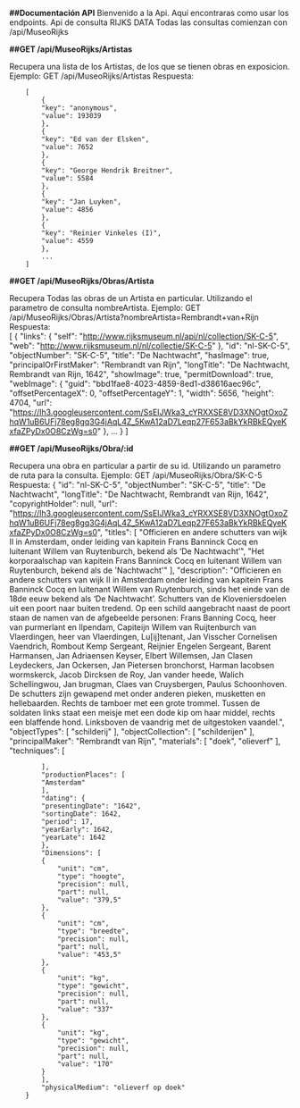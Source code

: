 **##Documentación API**
Bienvenido a la Api. Aquí encontraras como usar los endpoints. Api de consulta RIJKS DATA
Todas las consultas comienzan con /api/MuseoRijks

**##GET /api/MuseoRijks/Artistas**

Recupera una lista de los Artistas, de los que se tienen obras en exposicion.
Ejemplo:  GET /api/MuseoRijks/Artistas
Respuesta:

        [
            {
            "key": "anonymous",
            "value": 193039
            },
            {
            "key": "Ed van der Elsken",
            "value": 7652
            },
            {
            "key": "George Hendrik Breitner",
            "value": 5584
            },
            {
            "key": "Jan Luyken",
            "value": 4856
            },
            {
            "key": "Reinier Vinkeles (I)",
            "value": 4559
            },
            ...
        ]

**##GET /api/MuseoRijks/Obras/Artista**

Recupera Todas las obras de un Artista en particular. Utilizando el parametro de consulta nombreArtista.
Ejemplo: GET /api/MuseoRijks/Obras/Artista?nombreArtista=Rembrandt+van+Rijn
Respuesta:		
        [
            {
                "links": {
                "self": "http://www.rijksmuseum.nl/api/nl/collection/SK-C-5",
                "web": "http://www.rijksmuseum.nl/nl/collectie/SK-C-5"
                },
                "id": "nl-SK-C-5",
                "objectNumber": "SK-C-5",
                "title": "De Nachtwacht",
                "hasImage": true,
                "principalOrFirstMaker": "Rembrandt van Rijn",
                "longTitle": "De Nachtwacht, Rembrandt van Rijn, 1642",
                "showImage": true,
                "permitDownload": true,
                "webImage": {
                "guid": "bbd1fae8-4023-4859-8ed1-d38616aec96c",
                "offsetPercentageX": 0,
                "offsetPercentageY": 1,
                "width": 5656,
                "height": 4704,
                "url": "https://lh3.googleusercontent.com/SsEIJWka3_cYRXXSE8VD3XNOgtOxoZhqW1uB6UFj78eg8gq3G4jAqL4Z_5KwA12aD7Leqp27F653aBkYkRBkEQyeKxfaZPyDx0O8CzWg=s0"
                },
                ...
            }
        ]

**##GET /api/MuseoRijks/Obra/:id**

Recupera una obra en particular a partir de su id. Utilizando un parametro de ruta para la consulta.
Ejemplo: GET /api/MuseoRijks/Obra/SK-C-5
Respuesta:
        {
            "id": "nl-SK-C-5",
            "objectNumber": "SK-C-5",
            "title": "De Nachtwacht",
            "longTitle": "De Nachtwacht, Rembrandt van Rijn, 1642",
            "copyrightHolder": null,
            "url": "https://lh3.googleusercontent.com/SsEIJWka3_cYRXXSE8VD3XNOgtOxoZhqW1uB6UFj78eg8gq3G4jAqL4Z_5KwA12aD7Leqp27F653aBkYkRBkEQyeKxfaZPyDx0O8CzWg=s0",
            "titles": [
            "Officieren en andere schutters van wijk II in Amsterdam, onder leiding van kapitein Frans Banninck Cocq en luitenant Willem van Ruytenburch, bekend als ‘De Nachtwacht’",
            "Het korporaalschap van kapitein Frans Banninck Cocq en luitenant Willem van Ruytenburch, bekend als de 'Nachtwacht'"
            ],
            "description": "Officieren en andere schutters van wijk II in Amsterdam onder leiding van kapitein Frans Banninck Cocq en luitenant Willem van Ruytenburch, sinds het einde van de 18de eeuw bekend als ‘De Nachtwacht’. Schutters van de Kloveniersdoelen uit een poort naar buiten tredend. Op een schild aangebracht naast de poort staan de namen van de afgebeelde personen: Frans Banning Cocq, heer van purmerlant en Ilpendam, Capiteijn Willem van Ruijtenburch van Vlaerdingen, heer van Vlaerdingen, Lu[ij]tenant, Jan Visscher Cornelisen Vaendrich, Rombout Kemp Sergeant, Reijnier Engelen Sergeant, Barent Harmansen, Jan Adriaensen Keyser, Elbert Willemsen, Jan Clasen Leydeckers, Jan Ockersen, Jan Pietersen bronchorst, Harman Iacobsen wormskerck, Jacob Dircksen de Roy, Jan vander heede, Walich Schellingwou, Jan brugman, Claes van Cruysbergen, Paulus Schoonhoven. De schutters zijn gewapend met onder anderen pieken, musketten en hellebaarden. Rechts de tamboer met een grote trommel. Tussen de soldaten links staat een meisje met een dode kip om haar middel, rechts een blaffende hond. Linksboven de vaandrig met de uitgestoken vaandel.",
            "objectTypes": [
            "schilderij"
            ],
            "objectCollection": [
            "schilderijen"
            ],
            "principalMaker": "Rembrandt van Rijn",
            "materials": [
            "doek",
            "olieverf"
            ],
            "techniques": [
            
            ],
            "productionPlaces": [
            "Amsterdam"
            ],
            "dating": {
            "presentingDate": "1642",
            "sortingDate": 1642,
            "period": 17,
            "yearEarly": 1642,
            "yearLate": 1642
            },
            "Dimensions": [
            {
                "unit": "cm",
                "type": "hoogte",
                "precision": null,
                "part": null,
                "value": "379,5"
            },
            {
                "unit": "cm",
                "type": "breedte",
                "precision": null,
                "part": null,
                "value": "453,5"
            },
            {
                "unit": "kg",
                "type": "gewicht",
                "precision": null,
                "part": null,
                "value": "337"
            },
            {
                "unit": "kg",
                "type": "gewicht",
                "precision": null,
                "part": null,
                "value": "170"
            }
            ],
            "physicalMedium": "olieverf op doek"
        }


